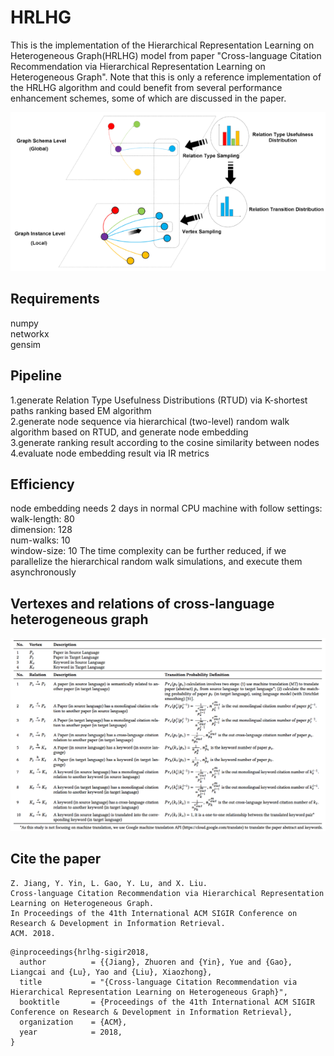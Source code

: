 # HRLHG
This is the implementation of the Hierarchical Representation Learning on Heterogeneous Graph(HRLHG) model from paper "Cross-language Citation Recommendation via Hierarchical Representation Learning on Heterogeneous Graph". Note that this is only a reference implementation of the HRLHG algorithm and could benefit from several performance enhancement schemes, some of which are discussed in the paper.

![](/graphs/1.png)

## Requirements
numpy    
networkx    
gensim    

## Pipeline
1.generate Relation Type Usefulness Distributions (RTUD) via K-shortest paths ranking based EM algorithm    
2.generate node sequence via hierarchical (two-level) random walk algorithm based on RTUD, and generate node embedding    
3.generate ranking result according to the cosine similarity between nodes    
4.evaluate node embedding result via IR metrics    

## Efficiency
node embedding needs 2 days in normal CPU machine with follow settings:      
walk-length: 80   
dimension: 128   
num-walks: 10   
window-size: 10 
The time complexity can be further reduced, if we parallelize the hierarchical random walk simulations, and execute them asynchronously  

## Vertexes and relations of cross-language heterogeneous graph
![](/graphs/4.png)

## Cite the paper
```
Z. Jiang, Y. Yin, L. Gao, Y. Lu, and X. Liu. 
Cross-language Citation Recommendation via Hierarchical Representation Learning on Heterogeneous Graph.
In Proceedings of the 41th International ACM SIGIR Conference on Research & Development in Information Retrieval. 
ACM. 2018.
```
```
@inproceedings{hrlhg-sigir2018,
  author          = {{Jiang}, Zhuoren and {Yin}, Yue and {Gao}, Liangcai and {Lu}, Yao and {Liu}, Xiaozhong},
  title           = "{Cross-language Citation Recommendation via Hierarchical Representation Learning on Heterogeneous Graph}",
  booktitle       = {Proceedings of the 41th International ACM SIGIR Conference on Research & Development in Information Retrieval},
  organization    = {ACM},
  year            = 2018,
}
```


